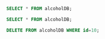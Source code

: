 ```sql
SELECT * FROM alcoholDB;
```

```sql
SELECT * FROM alcoholDB;
```

```sql
DELETE FROM alcoholDB WHERE id=10;
```

